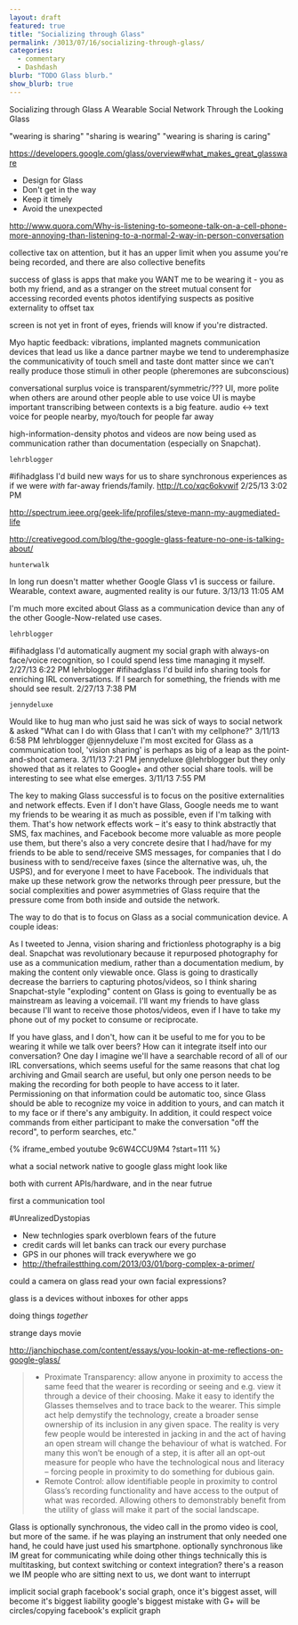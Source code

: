 ```yaml
---
layout: draft
featured: true
title: "Socializing through Glass"
permalink: /3013/07/16/socializing-through-glass/
categories:
  - commentary
  - Dashdash
blurb: "TODO Glass blurb."
show_blurb: true
---
```

Socializing through Glass
A Wearable Social Network
Through the Looking Glass

"wearing is sharing"
"sharing is wearing"
"wearing is sharing is caring"


https://developers.google.com/glass/overview#what_makes_great_glassware

 * Design for Glass
 * Don't get in the way
 * Keep it timely
 * Avoid the unexpected

http://www.quora.com/Why-is-listening-to-someone-talk-on-a-cell-phone-more-annoying-than-listening-to-a-normal-2-way-in-person-conversation

collective tax on attention, but it has an upper limit when you assume you're being recorded, and there are also collective benefits

success of glass is apps that make you WANT me to be wearing it - you as both my friend, and as a stranger on the street
mutual consent for accessing recorded events
photos identifying suspects as positive externality to offset tax

screen is not yet in front of eyes, friends will know if you're distracted.

Myo
  haptic feedback: vibrations, implanted magnets
  communication devices that lead us like a dance partner
  maybe we tend to underemphasize the communicativity of touch
  smell and taste dont matter since we can't really produce those stimuli in other people (pheremones are subconscious)

conversational surplus
voice is transparent/symmetric/??? UI, more polite when others are around
other people able to use voice UI is maybe important
transcribing between contexts is a big feature. audio <-> text
voice for people nearby, myo/touch for people far away

high-information-density photos and videos are now being used as communication rather than documentation (especially on Snapchat).

	lehrblogger
#ifihadglass I'd build new ways for us to share synchronous experiences as if we were *with* far-away friends/family. http://t.co/xqc6okvwif
2/25/13 3:02 PM

http://spectrum.ieee.org/geek-life/profiles/steve-mann-my-augmediated-life

http://creativegood.com/blog/the-google-glass-feature-no-one-is-talking-about/

	hunterwalk
In long run doesn't matter whether Google Glass v1 is success or failure. Wearable, context aware, augmented reality is our future.
3/13/13 11:05 AM

I'm much more excited about Glass as a communication device than any of the other Google-Now-related use cases.

	lehrblogger
#ifihadglass I'd automatically augment my social graph with always-on face/voice recognition, so I could spend less time managing it myself.
2/27/13 6:22 PM
	lehrblogger
#ifihadglass I'd build info sharing tools for enriching IRL conversations. If I search for something, the friends with me should see result.
2/27/13 7:38 PM


	jennydeluxe
Would like to hug man who just said he was sick of ways to social network & asked "What can I do with Glass that I can't with my cellphone?"
3/11/13 6:58 PM
	lehrblogger
@jennydeluxe I'm most excited for Glass as a communication tool, 'vision sharing' is perhaps as big of a leap as the point-and-shoot camera.
3/11/13 7:21 PM
	jennydeluxe
@lehrblogger but they only showed that as it relates to Google+ and other social share tools. will be interesting to see what else emerges.
3/11/13 7:55 PM


The key to making Glass successful is to focus on the positive externalities and network effects. Even if I don't have Glass, Google needs me to want my friends to be wearing it as much as possible, even if I'm talking with them. That's how network effects work – it's easy to think abstractly that SMS, fax machines, and Facebook become more valuable as more people use them, but there's also a very concrete desire that I had/have for my friends to be able to send/receive SMS messages, for companies that I do business with to send/receive faxes (since the alternative was, uh, the USPS), and for everyone I meet to have Facebook. The individuals that make up these network grow the networks through peer pressure, but the social complexities and power asymmetries of Glass require that the pressure come from both inside and outside the network.

The way to do that is to focus on Glass as a social communication device. A couple ideas:

As I tweeted to Jenna, vision sharing and frictionless photography is a big deal. Snapchat was revolutionary because it repurposed photography for use as a communication medium, rather than a documentation medium, by making the content only viewable once. Glass is going to drastically decrease the barriers to capturing photos/videos, so I think sharing Snapchat-style "exploding" content on Glass is going to eventually be as mainstream as leaving a voicemail. I'll want my friends to have glass because I'll want to receive those photos/videos, even if I have to take my phone out of my pocket to consume or reciprocate.

If you have glass, and I don't, how can it be useful to me for you to be wearing it while we talk over beers? How can it integrate itself into our conversation? One day I imagine we'll have a searchable record of all of our IRL conversations, which seems useful for the same reasons that chat log archiving and Gmail search are useful, but only one person needs to be making the recording for both people to have access to it later. Permissioning on that information could be automatic too, since Glass should be able to recognize my voice in addition to yours, and can match it to my face or if there's any ambiguity. In addition, it could respect voice commands from either participant to make the conversation "off the record", to perform searches, etc."


{% iframe_embed youtube 9c6W4CCU9M4 ?start=111 %}

what a social network native to google glass might look like

both with current APIs/hardware, and in the near futrue

first a communication tool

#UnrealizedDystopias
 * New technlogies spark overblown fears of the future
 * credit cards will let banks can track our every purchase
 * GPS in our phones will track everywhere we go
 * http://thefrailestthing.com/2013/03/01/borg-complex-a-primer/

could a camera on glass read your own facial expressions?

glass is a devices without inboxes for other apps

doing things *together*

strange days movie


http://janchipchase.com/content/essays/you-lookin-at-me-reflections-on-google-glass/
> * Proximate Transparency: allow anyone in proximity to access the same feed that the wearer is recording or seeing and e.g. view it through a device of their choosing. Make it easy to identify the Glasses themselves and to trace back to the wearer. This simple act help demystify the technology, create a broader sense ownership of its inclusion in any given space. The reality is very few people would be interested in jacking in and the act of having an open stream will change the behaviour of what is watched. For many this won’t be enough of a step, it is after all an opt-out measure for people who have the technological nous and literacy – forcing people in proximity to do something for dubious gain.
> * Remote Control: allow identifiable people in proximity to control Glass’s recording functionality and have access to the output of what was recorded. Allowing others to demonstrably benefit from the utility of glass will make it part of the social landscape.


Glass is optionally synchronous, the video call in the promo video is cool, but more of the same. if he was playing an instrument that only needed one hand, he could have just used his smartphone.
optionally synchronous like IM
great for communicating while doing other things
technically this is multitasking, but context switching or context integration?
there's a reason we IM people who are sitting next to us, we dont want to interrupt

implicit social graph
facebook's social graph, once it's biggest asset, will become it's biggest liability
google's biggest mistake with G+ will be circles/copying facebook's explicit graph


